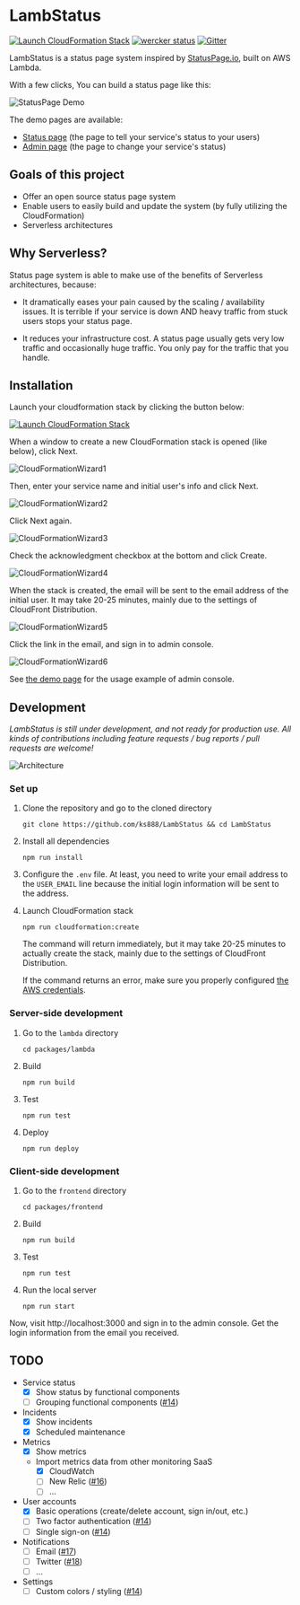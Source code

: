 # LambStatus

[![Launch CloudFormation Stack](https://s3.amazonaws.com/cloudformation-examples/cloudformation-launch-stack.png)](https://console.aws.amazon.com/cloudformation/home#/stacks/new?stackName=StatusPage&templateURL=https://s3-ap-northeast-1.amazonaws.com/lambstatus/cf-template/0.3.0/lamb-status.yml)
[![wercker status](https://app.wercker.com/status/fcb6fb7398629e934ae0538737021d14/s/master "wercker status")](https://app.wercker.com/project/byKey/fcb6fb7398629e934ae0538737021d14)
[![Gitter](https://img.shields.io/gitter/room/nwjs/nw.js.svg)](https://gitter.im/ks888/LambStatus)

LambStatus is a status page system inspired by [StatusPage.io](https://www.statuspage.io/), built on AWS Lambda.

With a few clicks, You can build a status page like this:

![StatusPage Demo](https://raw.githubusercontent.com/wiki/ks888/LambStatus/images/StatusPageDemo_v2.0.0.png)

The demo pages are available:
* [Status page](https://lambstatus.github.io/demo-status/) (the page to tell your service's status to your users)
* [Admin page](https://lambstatus.github.io/demo-admin/) (the page to change your service's status)

## Goals of this project

* Offer an open source status page system
* Enable users to easily build and update the system (by fully utilizing the CloudFormation)
* Serverless architectures

## Why Serverless?

Status page system is able to make use of the benefits of Serverless architectures, because:

* It dramatically eases your pain caused by the scaling / availability issues. It is terrible if your service is down AND heavy traffic from stuck users stops your status page.

* It reduces your infrastructure cost. A status page usually gets very low traffic and occasionally huge traffic. You only pay for the traffic that you handle.

## Installation

Launch your cloudformation stack by clicking the button below:

[![Launch CloudFormation Stack](https://s3.amazonaws.com/cloudformation-examples/cloudformation-launch-stack.png)](https://console.aws.amazon.com/cloudformation/home#/stacks/new?stackName=StatusPage&templateURL=https://s3-ap-northeast-1.amazonaws.com/lambstatus/cf-template/0.3.0/lamb-status.yml)

When a window to create a new CloudFormation stack is opened (like below), click Next.

![CloudFormationWizard1](https://raw.githubusercontent.com/wiki/ks888/LambStatus/images/CloudFormationWizard1.png)

Then, enter your service name and initial user's info and click Next.

![CloudFormationWizard2](https://raw.githubusercontent.com/wiki/ks888/LambStatus/images/CloudFormationWizard2.png)

Click Next again.

![CloudFormationWizard3](https://raw.githubusercontent.com/wiki/ks888/LambStatus/images/CloudFormationWizard3.png)

Check the acknowledgment checkbox at the bottom and click Create.

![CloudFormationWizard4](https://raw.githubusercontent.com/wiki/ks888/LambStatus/images/CloudFormationWizard4.png)

When the stack is created, the email will be sent to the email address of the initial user. It may take 20-25 minutes, mainly due to the settings of CloudFront Distribution.

![CloudFormationWizard5](https://raw.githubusercontent.com/wiki/ks888/LambStatus/images/CloudFormationWizard5.png)

Click the link in the email, and sign in to admin console.

![CloudFormationWizard6](https://raw.githubusercontent.com/wiki/ks888/LambStatus/images/CloudFormationWizard6.png)

See [the demo page](https://lambstatus.github.io/demo-admin/) for the usage example of admin console.

## Development

*LambStatus is still under development, and not ready for production use. All kinds of contributions including feature requests / bug reports / pull requests are welcome!*

![Architecture](https://raw.githubusercontent.com/wiki/ks888/LambStatus/images/Architecture.png)

### Set up

1. Clone the repository and go to the cloned directory

   `git clone https://github.com/ks888/LambStatus && cd LambStatus`

2. Install all dependencies

   `npm run install`

3. Configure the `.env` file. At least, you need to write your email address to the `USER_EMAIL` line because the initial login information will be sent to the address.

4. Launch CloudFormation stack

   `npm run cloudformation:create`

   The command will return immediately, but it may take 20-25 minutes to actually create the stack, mainly due to the settings of CloudFront Distribution.

   If the command returns an error, make sure you properly configured [the AWS credentials](http://docs.aws.amazon.com/cli/latest/userguide/cli-chap-getting-started.html#config-settings-and-precedence).

### Server-side development

1. Go to the `lambda` directory

   `cd packages/lambda`

2. Build

   `npm run build`

3. Test

   `npm run test`

4. Deploy

   `npm run deploy`

### Client-side development

1. Go to the `frontend` directory

   `cd packages/frontend`

2. Build

   `npm run build`

3. Test

   `npm run test`

4. Run the local server

   `npm run start`

Now, visit http://localhost:3000 and sign in to the admin console. Get the login information from the email you received.

## TODO

* Service status
  * [x] Show status by functional components
  * [ ] Grouping functional components ([#14](https://github.com/ks888/LambStatus/issues/14))
* Incidents
  * [x] Show incidents
  * [x] Scheduled maintenance
* Metrics
  * [x] Show metrics
  * Import metrics data from other monitoring SaaS
    * [x] CloudWatch
    * [ ] New Relic ([#16](https://github.com/ks888/LambStatus/issues/16))
    * [ ] ...
* User accounts
  * [x] Basic operations (create/delete account, sign in/out, etc.)
  * [ ] Two factor authentication ([#14](https://github.com/ks888/LambStatus/issues/14))
  * [ ] Single sign-on ([#14](https://github.com/ks888/LambStatus/issues/14))
* Notifications
  * [ ] Email ([#17](https://github.com/ks888/LambStatus/issues/17))
  * [ ] Twitter ([#18](https://github.com/ks888/LambStatus/issues/18))
  * [ ] ...
* Settings
  * [ ] Custom colors / styling ([#14](https://github.com/ks888/LambStatus/issues/14))
